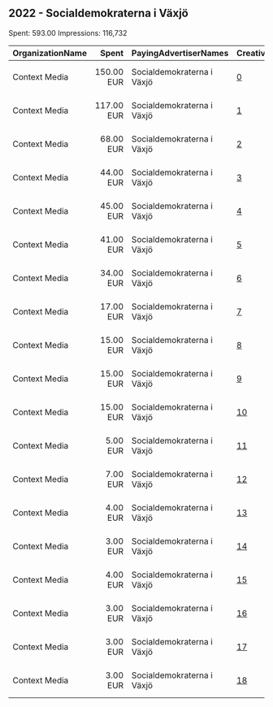 ## 2022 - Socialdemokraterna i Växjö 
Spent: 593.00
Impressions: 116,732

|OrganizationName|Spent|PayingAdvertiserNames|CreativeUrls|Impressions|Genders|AgeBrackets|CountryCodes|BillingAddresses|CandidateBallotInformation|
|:---|---:|:---|:---|---:|:---|:---|:---|:---|:---|
|Context Media|150.00 EUR|Socialdemokraterna i Växjö|[0](https://www.snap.com/political-ads/asset/0f069c040796ecb8684b8b3d3adbb5835630fe311029b305406af4d1644d3274?mediaType=jpeg)|24,806|FEMALE|18-35|sweden|"Västra Norrlandsgatan 7 ,UMEÅ,90327,SE"|Socialdemokraterna i Vaxjo|
|Context Media|117.00 EUR|Socialdemokraterna i Växjö|[1](https://www.snap.com/political-ads/asset/b27fcef4a4bb9c4de3a9fe0a3938f7ea45b0c60eb6f302f183531a9f3bb27e14?mediaType=png)|21,883||17+|sweden|"Västra Norrlandsgatan 7 ,UMEÅ,90327,SE"|Socialdemokraterna i Vaxjo|
|Context Media|68.00 EUR|Socialdemokraterna i Växjö|[2](https://www.snap.com/political-ads/asset/dd7110bbf106c979a6a4c760b7de04f226666d73eb408b9d1ca4cf7108f935b2?mediaType=mp4)|11,122||18+|sweden|"Västra Norrlandsgatan 7 ,UMEÅ,90327,SE"|Socialdemokraterna i Vaxjo|
|Context Media|44.00 EUR|Socialdemokraterna i Växjö|[3](https://www.snap.com/political-ads/asset/0e94c8ecae9abd097dfdad8e0090a6199a8ab791fd5b9b122b55828978bcf173?mediaType=png)|10,245||18+|sweden|"Västra Norrlandsgatan 7 ,UMEÅ,90327,SE"|Socialdemokraterna i Vaxjo|
|Context Media|45.00 EUR|Socialdemokraterna i Växjö|[4](https://www.snap.com/political-ads/asset/310cdfe974cc4633326bab166cab2e9acc83082d9a7115d55f8019412ceca388?mediaType=png)|9,677||17+|sweden|"Västra Norrlandsgatan 7 ,UMEÅ,90327,SE"|Socialdemokraterna i Vaxjo|
|Context Media|41.00 EUR|Socialdemokraterna i Växjö|[5](https://www.snap.com/political-ads/asset/1601b0940d5fe49350933d3db51abd799417653c5d4fcaa9fbea295a4fceb9c3?mediaType=png)|7,951||18+|sweden|"Västra Norrlandsgatan 7 ,UMEÅ,90327,SE"|Socialdemokraterna i Vaxjo|
|Context Media|34.00 EUR|Socialdemokraterna i Växjö|[6](https://www.snap.com/political-ads/asset/20024ca20c3e922f5c93bcf688e95b3c53045cf16f508096dc954382076744ec?mediaType=mp4)|5,178||18+|sweden|"Västra Norrlandsgatan 7 ,UMEÅ,90327,SE"|Socialdemokraterna i Vaxjo|
|Context Media|17.00 EUR|Socialdemokraterna i Växjö|[7](https://www.snap.com/political-ads/asset/1d65d8a719401c9f4d594af75184e3095182a6876647ec671484d6474214259d?mediaType=png)|5,009||17+|sweden|"Västra Norrlandsgatan 7 ,UMEÅ,90327,SE"|Socialdemokraterna i Vaxjo|
|Context Media|15.00 EUR|Socialdemokraterna i Växjö|[8](https://www.snap.com/political-ads/asset/ebe1e491d4de5454bef6886e9b2c2febb8c1be37b5ec39f803397116bbf856b3?mediaType=png)|4,904||17+|sweden|"Västra Norrlandsgatan 7 ,UMEÅ,90327,SE"|Socialdemokraterna i Vaxjo|
|Context Media|15.00 EUR|Socialdemokraterna i Växjö|[9](https://www.snap.com/political-ads/asset/0eb9c32a7522c7f2809029b4ea868fb82c5f590c39823bf28448e44c2da6047f?mediaType=png)|4,210||17+|sweden|"Västra Norrlandsgatan 7 ,UMEÅ,90327,SE"|Socialdemokraterna i Vaxjo|
|Context Media|15.00 EUR|Socialdemokraterna i Växjö|[10](https://www.snap.com/political-ads/asset/86de2f562255cd57a558e0d6058a01d73a2afdc67f60eff61e434170b535c007?mediaType=png)|2,457||18+|sweden|"Västra Norrlandsgatan 7 ,UMEÅ,90327,SE"|Socialdemokraterna i Vaxjo|
|Context Media|5.00 EUR|Socialdemokraterna i Växjö|[11](https://www.snap.com/political-ads/asset/27d0a0318d9a063b4ebe00ad7e47ab15b609505779ac33f0cbe994952846e6b4?mediaType=png)|1,917||18+|sweden|"Västra Norrlandsgatan 7 ,UMEÅ,90327,SE"|Socialdemokraterna i Vaxjo|
|Context Media|7.00 EUR|Socialdemokraterna i Växjö|[12](https://www.snap.com/political-ads/asset/ef9142b37f65901940a7d142f271dcab88bb2d0f710ed1e08973b7247c97c609?mediaType=png)|1,419||18+|sweden|"Västra Norrlandsgatan 7 ,UMEÅ,90327,SE"|Socialdemokraterna i Vaxjo|
|Context Media|4.00 EUR|Socialdemokraterna i Växjö|[13](https://www.snap.com/political-ads/asset/d3a7c77abb3b41ef0ce2079d251d58d8c21294a2e9b5c3a79f8bfd7e00e81bb5?mediaType=png)|1,133||18+|sweden|"Västra Norrlandsgatan 7 ,UMEÅ,90327,SE"|Socialdemokraterna i Vaxjo|
|Context Media|3.00 EUR|Socialdemokraterna i Växjö|[14](https://www.snap.com/political-ads/asset/f3ac9e3621719fae87723a19007b73a3999cc627d81937e3a56f2f571748c7f8?mediaType=png)|1,120||18+|sweden|"Västra Norrlandsgatan 7 ,UMEÅ,90327,SE"|Socialdemokraterna i Vaxjo|
|Context Media|4.00 EUR|Socialdemokraterna i Växjö|[15](https://www.snap.com/political-ads/asset/1b7828ec1e17609909995eb327be4e72900f10a86051791ea5eab569601b08f9?mediaType=png)|1,032||18+|sweden|"Västra Norrlandsgatan 7 ,UMEÅ,90327,SE"|Socialdemokraterna i Vaxjo|
|Context Media|3.00 EUR|Socialdemokraterna i Växjö|[16](https://www.snap.com/political-ads/asset/713cdc3a3abb9994f80cb79f6e70fe1f70b8e6f62a526b86e5395adf47068dec?mediaType=png)|988||18+|sweden|"Västra Norrlandsgatan 7 ,UMEÅ,90327,SE"|Socialdemokraterna i Vaxjo|
|Context Media|3.00 EUR|Socialdemokraterna i Växjö|[17](https://www.snap.com/political-ads/asset/784f7e0b708067a68936a4b1091e08ba386216aab57e3b2b1660637941454375?mediaType=png)|919||18+|sweden|"Västra Norrlandsgatan 7 ,UMEÅ,90327,SE"|Socialdemokraterna i Vaxjo|
|Context Media|3.00 EUR|Socialdemokraterna i Växjö|[18](https://www.snap.com/political-ads/asset/edb72d7f63c76af6b4e3a9b382465bd623b72af3bcce669b56f34b9930e2a31f?mediaType=mp4)|762||18+|sweden|"Västra Norrlandsgatan 7 ,UMEÅ,90327,SE"|Socialdemokraterna i Vaxjo|
